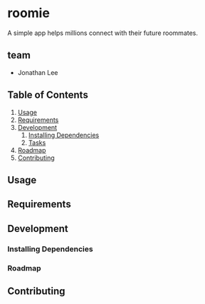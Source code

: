 # roomie
A simple app helps millions connect with their future roommates.

## team
- Jonathan Lee

## Table of Contents

1. [Usage](#Usage)
2. [Requirements](#requirements)
3. [Development](#development)
    1. [Installing Dependencies](#installing-dependencies)
    2. [Tasks](#tasks)
4. [Roadmap](#roadmap)
5. [Contributing](#contributing)

## Usage


## Requirements


## Development


### Installing Dependencies


### Roadmap


## Contributing

